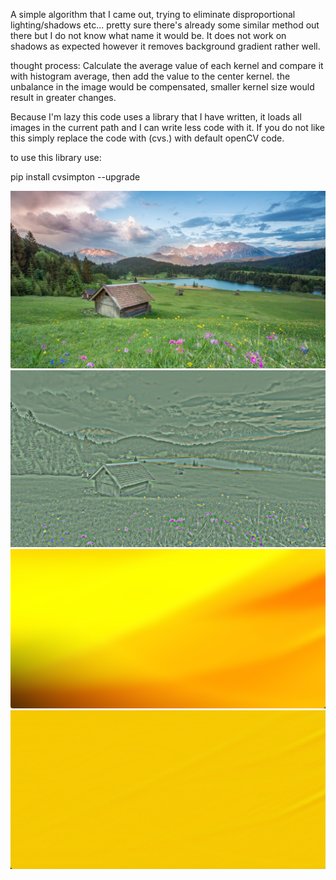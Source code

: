 A simple algorithm that I came out, trying to eliminate disproportional lighting/shadows etc... 
pretty sure there's already some similar method out there but I do not know what name it would be.
It does not work on shadows as expected however it removes background gradient rather well.

thought process: Calculate the average value of each kernel and compare it with histogram average,
then add the value to the center kernel. the unbalance in the image would be compensated, smaller kernel size would result in greater changes.

Because I'm lazy this code uses a library that I have written, it loads all images in the current path and I can write less code with it.
If you do not like this simply replace the code with (cvs.) with default openCV code.

to use this library use:

pip install cvsimpton  --upgrade

![](https://github.com/JiayouQin/Python-projects/blob/master/pictures/17%20Image%20Balancing/1.png)
![](https://github.com/JiayouQin/Python-projects/blob/master/pictures/17%20Image%20Balancing/2.png)
![](https://github.com/JiayouQin/Python-projects/blob/master/pictures/17%20Image%20Balancing/3.png)
![](https://github.com/JiayouQin/Python-projects/blob/master/pictures/17%20Image%20Balancing/5.png)
